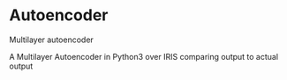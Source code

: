 # Autoencoder
Multilayer autoencoder

A Multilayer Autoencoder in Python3 over IRIS comparing output to actual output
